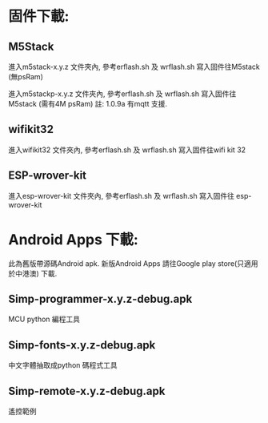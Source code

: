# 固件下載:

## M5Stack

進入m5stack-x.y.z 文件夾內, 參考erflash.sh 及 wrflash.sh 寫入固件往M5stack (無psRam)

進入m5stackp-x.y.z 文件夾內, 參考erflash.sh 及 wrflash.sh 寫入固件往M5stack (需有4M psRam)
註: 1.0.9a 有mqtt 支援.

## wifikit32

進入wifikit32 文件夾內, 參考erflash.sh 及 wrflash.sh 寫入固件往wifi kit 32

## ESP-wrover-kit

進入esp-wrover-kit 文件夾內, 參考erflash.sh 及 wrflash.sh 寫入固件往 esp-wrover-kit

# Android Apps 下載:

此為舊版帶源碼Android apk.
新版Android Apps 請往Google play store(只適用於中港澳) 下載.

## Simp-programmer-x.y.z-debug.apk

MCU python 編程工具

## Simp-fonts-x.y.z-debug.apk

中文字體抽取成python 碼程式工具

## Simp-remote-x.y.z-debug.apk

遙控範例


